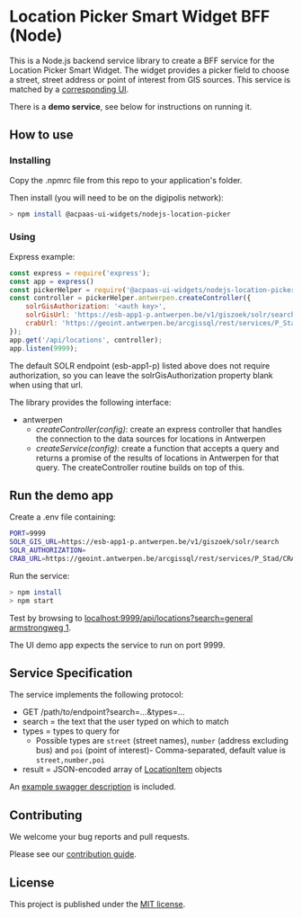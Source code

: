 # Location Picker Smart Widget BFF (Node)

This is a Node.js backend service library to create a BFF service for the Location Picker Smart Widget. The widget provides a picker field to choose a street, street address or point of interest from GIS sources. This service is matched by a [corresponding UI](https://github.com/digipolisantwerp/location-picker_widget_angular).

There is a **demo service**, see below for instructions on running it.

## How to use

### Installing

Copy the .npmrc file from this repo to your application's folder.

Then install (you will need to be on the digipolis network):

```sh
> npm install @acpaas-ui-widgets/nodejs-location-picker
```

### Using

Express example:

```js
const express = require('express');
const app = express()
const pickerHelper = require('@acpaas-ui-widgets/nodejs-location-picker');
const controller = pickerHelper.antwerpen.createController({
    solrGisAuthorization: '<auth key>',
    solrGisUrl: 'https://esb-app1-p.antwerpen.be/v1/giszoek/solr/search',
    crabUrl: 'https://geoint.antwerpen.be/arcgissql/rest/services/P_Stad/CRAB_adresposities/MapServer/0/query'
});
app.get('/api/locations', controller);
app.listen(9999);
```

The default SOLR endpoint (esb-app1-p) listed above does not require authorization, so you can leave the solrGisAuthorization property blank when using that url.

The library provides the following interface:

- antwerpen
  - *createController(config)*: create an express controller that handles the connection to the data sources for locations in Antwerpen
  - *createService(config)*: create a function that accepts a query and returns a promise of the results of locations in Antwerpen for that query. The createController routine builds on top of this.

## Run the demo app

Create a .env file containing:

```sh
PORT=9999
SOLR_GIS_URL=https://esb-app1-p.antwerpen.be/v1/giszoek/solr/search
SOLR_AUTHORIZATION=
CRAB_URL=https://geoint.antwerpen.be/arcgissql/rest/services/P_Stad/CRAB_adresposities/MapServer/0/query
```

Run the service:

```sh
> npm install
> npm start
```

Test by browsing to [localhost:9999/api/locations?search=general armstrongweg 1](http://localhost:9999/api/locations?search=generaal%20armstrongweg%201).

The UI demo app expects the service to run on port 9999.

## Service Specification

The service implements the following protocol:

- GET /path/to/endpoint?search=...&types=...
- search = the text that the user typed on which to match
- types = types to query for
  - Possible types are `street` (street names), `number` (address excluding bus) and `poi` (point of interest)- Comma-separated, default value is `street,number,poi`
- result = JSON-encoded array of [LocationItem](src/types.ts) objects

An [example swagger description](swagger-example.json) is included.

## Contributing

We welcome your bug reports and pull requests.

Please see our [contribution guide](CONTRIBUTING.md).

## License

This project is published under the [MIT license](LICENSE.md).
